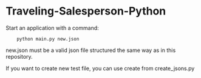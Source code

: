# Traveling-Salesperson-Python

Start an application with a command:

        python main.py new.json
        
new.json must be a valid json file structured the same way as in this repository.

If you want to create new test file, you can use create from create_jsons.py
